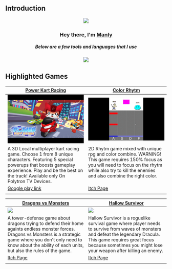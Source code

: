 ## Introduction
<p align="center">
<img src="https://readme-typing-svg.demolab.com/?lines=Aspiring%20game%20programmer%20and%20designer;2+%2B%20years%20of%20coding%20experience&font=Fira%20Code&center=true&width=700&height=45&color=fff53a&vCenter=true&pause=1000&size=25" /></a>
</p>
</p>
  
<h3 align="center">Hey there, I'm <a href="https://github.com/joshuamanly">Manly</a></
h3>
<h5 align="center">Below are a few tools and languages that I use</h5>
<p align="center"> <a href="https://github.com/joshuamanly"><img src="https://skillicons.dev/icons?i=unity,ps,c,cs"> </a> </p>

## Highlighted Games 
<table width="100%">
  <thead>
    <tr>
      <th width="50%"><a href="https://play.google.com/store/apps/details?id=com.hit.powerkartracing&hl=en_US">Power Kart Racing </a></th>
      <th width="50%"><a href="https://lymangames.itch.io/color-rhytm"">Color Rhytm </a>
</th>
    </tr>
  </thead>
  <tbody>
    <tr>
      <td><img src="https://github.com/joshuamanly/joshuamanly/blob/main/Power%20Kart%20Racing%201000%20x%20500.png"/></td>
      <td><img src="https://github.com/joshuamanly/joshuamanly/blob/main/color%20rhythm.gif"/></td>
    </tr>
    <tr>
      <td valign="text-top">A 3D Local multiplayer kart racing game. Choose 1 from 8 unique characters. Featuring 5 special powerups that boosts gameplay experience. Play and be the best on the track! Available only On Polytron TV Devices.</td>
      <td valign="text-top"">2D Rhytm game mixed with unique rpg and color combine. WARNING! This game requires 150% focus as you will need to focus on the rhytm while also try to kill the enemies and also combine the right color. <div></div></td>
    </tr>
    <tr>
      <td><a href="https://play.google.com/store/apps/details?id=com.hit.powerkartracing&hl=en_US">Google play link</td>
      <td><a href="https://lymangames.itch.io/color-rhytm">Itch Page</td>
    </tr>
    <tr>
      <td></td>
      <td></td>
    </tr>
  </tbody>
</table>
<table width="100%">
  <thead>
    <tr>
      <th width="50%"><a href="https://lymangames.itch.io/dragons-vs-monsters">Dragons vs Monsters </a></th>
      <th width="50%"><a href="https://lymangames.itch.io/hallow-survivor">Hallow Survivor </a>
</th>
    </tr>
  </thead>
  <tbody>
    <tr>
      <td><img src="https://github.com/joshuamanly/joshuamanly/blob/main/DVM%20rev.gif"/></td>
      <td><img src="https://github.com/joshuamanly/joshuamanly/blob/main/hallow%20400x225.gif"/></td>
    </tr>
    <tr>
      <td valign="text-top">A tower-defense game about dragons trying to defend their home againts endless monster forces. Dragons vs Monsters is a strategic game where you don't only need to know about the ability of each units, but also the rules of the game.</td>
      <td valign="text-top"">Hallow Survivor is a roguelike survival game where player needs to survive from waves of monsters and defeat the legendary Dracula. This game requires great focus because sometimes you might lose your weapon after killing an enemy.<div></div></td>
    </tr>
    <tr>
      <td><a href="https://lymangames.itch.io/dragons-vs-monsters">Itch Page</td>
      <td><a href="https://lymangames.itch.io/hallow-survivor">Itch Page</td>
    </tr>
    <tr>
      <td></td>
      <td></td>
    </tr>
  </tbody>
</table>
        



